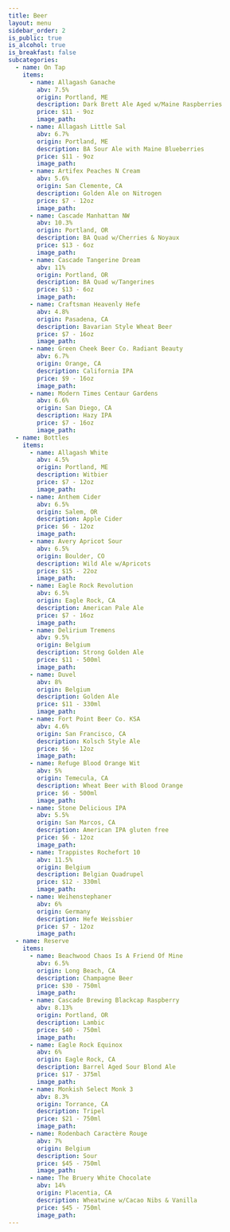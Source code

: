 ```yaml
---
title: Beer
layout: menu
sidebar_order: 2
is_public: true
is_alcohol: true
is_breakfast: false
subcategories:
  - name: On Tap
    items:
      - name: Allagash Ganache
        abv: 7.5%
        origin: Portland, ME
        description: Dark Brett Ale Aged w/Maine Raspberries
        price: $11 - 9oz
        image_path:
      - name: Allagash Little Sal
        abv: 6.7%
        origin: Portland, ME
        description: BA Sour Ale with Maine Blueberries
        price: $11 - 9oz
        image_path:
      - name: Artifex Peaches N Cream
        abv: 5.6%
        origin: San Clemente, CA
        description: Golden Ale on Nitrogen
        price: $7 - 12oz
        image_path:
      - name: Cascade Manhattan NW
        abv: 10.3%
        origin: Portland, OR
        description: BA Quad w/Cherries & Noyaux
        price: $13 - 6oz
        image_path:
      - name: Cascade Tangerine Dream
        abv: 11%
        origin: Portland, OR
        description: BA Quad w/Tangerines
        price: $13 - 6oz
        image_path:
      - name: Craftsman Heavenly Hefe
        abv: 4.8%
        origin: Pasadena, CA
        description: Bavarian Style Wheat Beer
        price: $7 - 16oz
        image_path:
      - name: Green Cheek Beer Co. Radiant Beauty
        abv: 6.7%
        origin: Orange, CA
        description: California IPA
        price: $9 - 16oz
        image_path:
      - name: Modern Times Centaur Gardens
        abv: 6.6%
        origin: San Diego, CA
        description: Hazy IPA
        price: $7 - 16oz
        image_path:
  - name: Bottles
    items:
      - name: Allagash White
        abv: 4.5%
        origin: Portland, ME
        description: Witbier
        price: $7 - 12oz
        image_path:
      - name: Anthem Cider
        abv: 6.5%
        origin: Salem, OR
        description: Apple Cider
        price: $6 - 12oz
        image_path:
      - name: Avery Apricot Sour
        abv: 6.5%
        origin: Boulder, CO
        description: Wild Ale w/Apricots
        price: $15 - 22oz
        image_path:
      - name: Eagle Rock Revolution
        abv: 6.5%
        origin: Eagle Rock, CA
        description: American Pale Ale
        price: $7 - 16oz
        image_path:
      - name: Delirium Tremens
        abv: 9.5%
        origin: Belgium
        description: Strong Golden Ale
        price: $11 - 500ml
        image_path:
      - name: Duvel
        abv: 8%
        origin: Belgium
        description: Golden Ale
        price: $11 - 330ml
        image_path:
      - name: Fort Point Beer Co. KSA
        abv: 4.6%
        origin: San Francisco, CA
        description: Kolsch Style Ale
        price: $6 - 12oz
        image_path:
      - name: Refuge Blood Orange Wit
        abv: 5%
        origin: Temecula, CA
        description: Wheat Beer with Blood Orange
        price: $6 - 500ml
        image_path:
      - name: Stone Delicious IPA
        abv: 5.5%
        origin: San Marcos, CA
        description: American IPA gluten free
        price: $6 - 12oz
        image_path:
      - name: Trappistes Rochefort 10
        abv: 11.5%
        origin: Belgium
        description: Belgian Quadrupel
        price: $12 - 330ml
        image_path:
      - name: Weihenstephaner
        abv: 6%
        origin: Germany
        description: Hefe Weissbier
        price: $7 - 12oz
        image_path:
  - name: Reserve
    items:
      - name: Beachwood Chaos Is A Friend Of Mine
        abv: 6.5%
        origin: Long Beach, CA
        description: Champagne Beer
        price: $30 - 750ml
        image_path:
      - name: Cascade Brewing Blackcap Raspberry
        abv: 8.13%
        origin: Portland, OR
        description: Lambic
        price: $40 - 750ml
        image_path:
      - name: Eagle Rock Equinox
        abv: 6%
        origin: Eagle Rock, CA
        description: Barrel Aged Sour Blond Ale
        price: $17 - 375ml
        image_path:
      - name: Monkish Select Monk 3
        abv: 8.3%
        origin: Torrance, CA
        description: Tripel
        price: $21 - 750ml
        image_path:
      - name: Rodenbach Caractère Rouge
        abv: 7%
        origin: Belgium
        description: Sour
        price: $45 - 750ml
        image_path:
      - name: The Bruery White Chocolate
        abv: 14%
        origin: Placentia, CA
        description: Wheatwine w/Cacao Nibs & Vanilla
        price: $45 - 750ml
        image_path:
---
```

